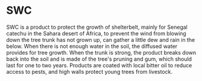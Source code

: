 # SWC
SWC is a product to protect the growth of shelterbelt, mainly for Senegal catechu in the Sahara desert of Africa, to prevent the wind from blowing down the tree trunk has not grown up, can gather a little dew and rain in the below. When there is not enough water in the soil, the diffused water provides for tree growth. When the trunk is strong, the product breaks down back into the soil and is made of the tree's pruning and gum, which should last for one to two years. Products are coated with local bitter oil to reduce access to pests, and high walls protect young trees from livestock.
